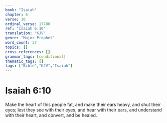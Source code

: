 ```yaml
---
book: "Isaiah"
chapter: 6
verse: 10
ordinal_verse: 17780
ref: "Isaiah 6:10"
translation: "KJV"
genre: "Major Prophet"
word_count: 37
topics: []
cross_references: []
grammar_tags: [conditional]
thematic_tags: []
tags: ["Bible","KJV","Isaiah"]
---
```


# Isaiah 6:10

Make the heart of this people fat, and make their ears heavy, and shut their eyes; lest they see with their eyes, and hear with their ears, and understand with their heart, and convert, and be healed.
